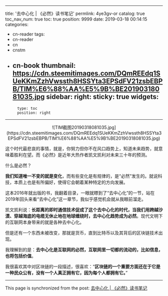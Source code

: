 
---
title: '去中心化 | 《必然》读书笔记'
permlink: 4ye3gv-or
catalog: true
toc_nav_num: true
toc: true
position: 9999
date: 2019-03-18 00:14:15
categories:
- cn-reader
tags:
- cn-reader
- cn
- cnstm
- cn-book
thumbnail: https://cdn.steemitimages.com/DQmREEdq1SUeKKmZzhVwssth8HSSYta3EPSdFV21zsbEBPB/TIM%E6%88%AA%E5%9B%BE20190318081035.jpg
sidebar:
    right:
        sticky: true
widgets:
    -
        type: toc
        position: right
---


<center>![TIM截图20190318081035.jpg](https://cdn.steemitimages.com/DQmREEdq1SUeKKmZzhVwssth8HSSYta3EPSdFV21zsbEBPB/TIM%E6%88%AA%E5%9B%BE20190318081035.jpg)</center>

这个时代最悲哀的事情，就是，你努力但你不在风口趋势上，知道未来趋势，就意味着胜利在望。而《必然》是近年大热作者凯文凯利对未来三十年的预测。

什么是必然？

**我们知道唯一不变的就是变化**，而有些变化是有规律的，是“必然”发生的。就说科技，本质上也是有所偏好，使得它会朝着某种特定的方向发展。

这本2016年就出版的书，我翻着目录，一眼就瞟到了“去中心化”的一节，站在2019年回头来看“去中心化”这一章节，我似乎感觉机会就从我眼前溜走。

凯文凯利说：**长距离的即时通信技术促成了这个去中心化的时代，当我们用跨越沙漠、穿越海底的电缆无休止地在地球缠绕时，去中心化趋势成为必然**。现代文明下的互联网本身带来的就是各种去中心化。

但是还有一个东西未被改变，那就是货币，直到比特币以及其背后的区块链技术出现。

我理解到的是：**去中心化是互联网的必然，互联网里一切都的流动的，比如信息，也将包括价值**。

我很喜欢其中对区块链的一段描述，很喜欢：“**区块链的一个重要方面还在于它是一种民众公有，没有一个人真正拥有它，因为每个人都拥有它。**”

- - -

This page is synchronized from the post: [去中心化 | 《必然》读书笔记](https://steemit.com/@yellowbird/4ye3gv-or)
